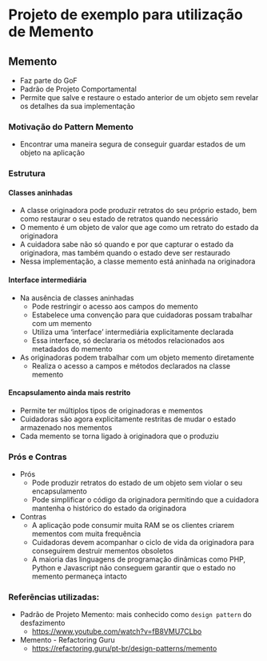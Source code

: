# Projeto de exemplo para utilização de Memento

## Memento
- Faz parte do GoF
- Padrão de Projeto Comportamental
- Permite que salve e restaure o estado anterior de um objeto sem revelar os detalhes da sua implementação

### Motivação do Pattern Memento
- Encontrar uma maneira segura de conseguir guardar estados de um objeto na aplicação

### Estrutura

#### Classes aninhadas
- A classe originadora pode produzir retratos do seu próprio estado, bem como restaurar o seu estado de retratos quando necessário
- O memento é um objeto de valor que age como um retrato do estado da originadora
- A cuidadora sabe não só quando e por que capturar o estado da originadora, mas também quando o estado deve ser restaurado
- Nessa implementação, a classe memento está aninhada na originadora

#### Interface intermediária
- Na ausência de classes aninhadas
  - Pode restringir o acesso aos campos do memento
  - Estabelece uma convenção para que cuidadoras possam trabalhar com um memento
  - Utiliza uma ‘interface’ intermediária explicitamente declarada
  - Essa interface, só declararia os métodos relacionados aos metadados do memento
- As originadoras podem trabalhar com um objeto memento diretamente
  - Realiza o acesso a campos e métodos declarados na classe memento

#### Encapsulamento ainda mais restrito
- Permite ter múltiplos tipos de originadoras e mementos
- Cuidadoras são agora explicitamente restritas de mudar o estado armazenado nos mementos
- Cada memento se torna ligado à originadora que o produziu

### Prós e Contras
- Prós
  - Pode produzir retratos do estado de um objeto sem violar o seu encapsulamento
  - Pode simplificar o código da originadora permitindo que a cuidadora mantenha o histórico do estado da originadora
- Contras
  - A aplicação pode consumir muita RAM se os clientes criarem mementos com muita frequência
  - Cuidadoras devem acompanhar o ciclo de vida da originadora para conseguirem destruir mementos obsoletos
  - A maioria das linguagens de programação dinâmicas como PHP, Python e Javascript não conseguem garantir que o estado no memento permaneça intacto

### Referências utilizadas:
- Padrão de Projeto Memento: mais conhecido como `design pattern` do desfazimento
  - https://www.youtube.com/watch?v=fB8VMU7CLbo
- Memento - Refactoring Guru
  - https://refactoring.guru/pt-br/design-patterns/memento
